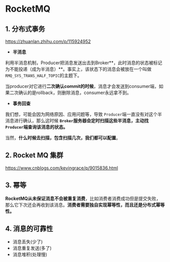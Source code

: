 # RocketMQ

## 1. 分布式事务

https://zhuanlan.zhihu.com/p/115924952

- **半消息**

利用半消息机制，Producer把消息发送出去到Broker**，此时消息的状态被标记为不能投递（成为半消息）**。事实上，该状态下的消息会被放在一个叫做 `RMQ_SYS_TRANS_HALF_TOPIC`的主题下。

当producer对它进行**二次确认commit的时候**，消息才会发送到consumer端，如果二次确认的是rollback，则删除消息，consumer永远拿不到。

- **事务回查**

我们想，可能会因为网络原因、应用问题等，导致 `Producer`端一直没有对这个半消息进行确认，那么这时候 **`Broker`服务器会定时扫描这些半消息，主动找 `Producer`端查询该消息的状态。**

当然，**什么时候去扫描，包含扫描几次，我们都可以配置**。

## 2. Rocket MQ 集群

https://www.cnblogs.com/kevingrace/p/9015836.html

## 3. 幂等

**RocketMQ从未保证消息不会被重复消费**，比如消费者消费成功但是提交失败，那么它下次还会再收到该消息。**消费者需要独自实现幂等性，而且还是分布式幂等性。**

## 4. 消息的可靠性

- 消息丢失(少了)
- 消息重复发送(多了)
- 消息堆积(处理慢)
